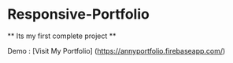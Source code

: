 # Responsive-Portfolio
** Its my first complete project **

Demo : [Visit My Portfolio] (https://annyportfolio.firebaseapp.com/)